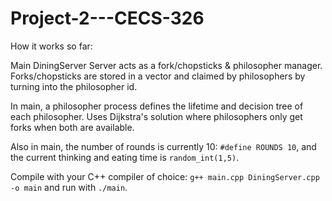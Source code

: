 # Project-2---CECS-326


How it works so far:

Main DiningServer Server acts as a fork/chopsticks & philosopher manager.
Forks/chopsticks are stored in a vector and claimed by philosophers by turning into the philosopher id.

In main, a philosopher process defines the lifetime and decision tree of each philosopher. Uses Dijkstra's solution where philosophers only get forks when both are available.

Also in main, the number of rounds is currently 10: `#define ROUNDS 10`, and the current thinking and eating time is `random_int(1,5)`.

Compile with your C++ compiler of choice: `g++ main.cpp DiningServer.cpp -o main` and run with `./main`.
